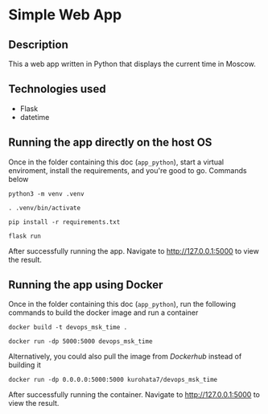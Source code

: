 # Simple Web App

## Description
This a web app written in Python that displays the current time in Moscow.

## Technologies used
- Flask
- datetime

## Running the app directly on the host OS
Once in the folder containing this doc (`app_python`), start a virtual enviroment, install the requirements, and you're good to go. Commands below

    python3 -m venv .venv

    . .venv/bin/activate

    pip install -r requirements.txt

    flask run

After successfully running the app. Navigate to http://127.0.0.1:5000 to view the result.

## Running the app using Docker
Once in the folder containing this doc (`app_python`), run the following commands to build the docker image and run a container

    docker build -t devops_msk_time .

    docker run -dp 5000:5000 devops_msk_time

Alternatively, you could also pull the image from *Dockerhub* instead of building it

    docker run -dp 0.0.0.0:5000:5000 kurohata7/devops_msk_time

After successfully running the container. Navigate to http://127.0.0.1:5000 to view the result.
